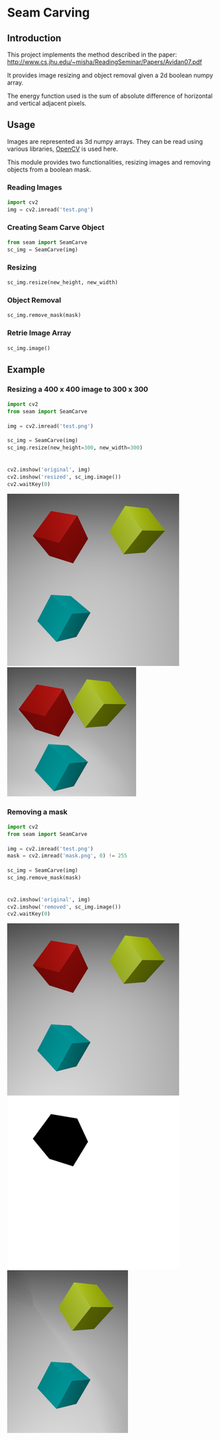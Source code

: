# Seam Carving

## Introduction

This project implements the method described in the paper: <http://www.cs.jhu.edu/~misha/ReadingSeminar/Papers/Avidan07.pdf>

It provides image resizing and object removal given a 2d boolean numpy array.

The energy function used is the sum of absolute difference of horizontal and vertical adjacent pixels.

## Usage

Images are represented as 3d numpy arrays. They can be read using various libraries, [OpenCV](https://pypi.org/project/opencv-python/) is used here.

This module provides two functionalities, resizing images and removing objects from a boolean mask.

### Reading Images

```python
import cv2
img = cv2.imread('test.png')
```

### Creating Seam Carve Object

```python
from seam import SeamCarve
sc_img = SeamCarve(img)
```

### Resizing

```python
sc_img.resize(new_height, new_width)
```

### Object Removal

```python
sc_img.remove_mask(mask)
```

### Retrie Image Array

```python
sc_img.image()
```


## Example

### Resizing a 400 x 400 image to 300 x 300

```python
import cv2
from seam import SeamCarve

img = cv2.imread('test.png')

sc_img = SeamCarve(img)
sc_img.resize(new_height=300, new_width=300)


cv2.imshow('original', img)
cv2.imshow('resized', sc_img.image())
cv2.waitKey(0)
```

![Original](./Example/test.png) ![Resized](./Example/resized.png)

### Removing a mask

```python
import cv2
from seam import SeamCarve

img = cv2.imread('test.png')
mask = cv2.imread('mask.png', 0) != 255

sc_img = SeamCarve(img)
sc_img.remove_mask(mask)


cv2.imshow('original', img)
cv2.imshow('removed', sc_img.image())
cv2.waitKey(0)
```

![Original](./Example/test.png) ![Mask](./Example/mask.png)
![Removed](./Example/removed.png)